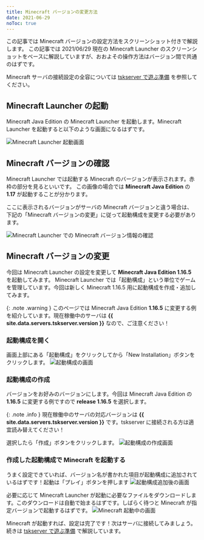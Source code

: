 ```yaml
---
title: Minecraft バージョンの変更方法
date: 2021-06-29
noToc: true
---
```


この記事では Minecraft バージョンの設定方法をスクリーンショット付きで解説します。
この記事では 2021/06/29 現在の Minecraft Launcher のスクリーンショットをベースに解説していますが、おおよその操作方法はバージョン間で共通のはずです。

Minecraft サーバの接続設定の全容については [tskserver で遊ぶ準備](/introduction/prepare) を参照してください。

## Minecraft Launcher の起動
Minecraft Java Edition の Minecraft Launcher を起動します。Minecraft Launcher を起動すると以下のような画面になるはずです。

![Minecraft Launcher 起動画面](/introduction/img/launcher0.png)

## Minecraft バージョンの確認
Minecraft Launcher では起動する Minecraft のバージョンが表示されます。赤枠の部分を見るといいです。
この画像の場合では **Minecraft Java Edition** の **1.17** が起動することが分かります。

ここに表示されるバージョンがサーバの Minecraft バージョンと違う場合は、下記の「Minecraft バージョンの変更」に従って起動構成を変更する必要があります。

![Minecraft Launcher での Minecraft バージョン情報の確認](/introduction/img/launcher1.png)

## Minecraft バージョンの変更
今回は Minecraft Launcher の設定を変更して **Minecraft Java Edition 1.16.5** を起動してみます。
Minecraft Launcher では「起動構成」という単位でゲームを管理しています。今回は新しく Minecraft 1.16.5 用に起動構成を作成・追加してみます。

{: .note .warning }
このページでは Minecraft Java Edition **1.16.5** に変更する例を紹介しています。現在稼働中のサーバは **{{ site.data.servers.tskserver.version }}** なので、ご注意ください！

### 起動構成を開く
画面上部にある「起動構成」をクリックしてから「New Installation」ボタンをクリックします。
![起動構成の画面](/introduction/img/launcher2.png)

### 起動構成の作成
バージョンをお好みのバージョンにします。今回は Minecraft Java Edition の **1.16.5** に変更する例ですので **release 1.16.5** を選択します。

{: .note .info }
現在稼働中のサーバの対応バージョンは **{{ site.data.servers.tskserver.version }}** です。tskserver に接続される方は適宜読み替えてください！

選択したら「作成」ボタンをクリックします。
![起動構成の作成画面](/introduction/img/launcher3.png)

### 作成した起動構成で Minecraft を起動する
うまく設定できていれば、バージョン名が書かれた項目が起動構成に追加されているはずです！起動は「プレイ」ボタンを押します
![起動構成追加後の画面](/introduction/img/launcher4.png)

必要に応じて Minecraft Launcher が起動に必要なファイルをダウンロードします。このダウンロードは自動で始まるはずです。しばらく待つと Minecraft が指定バージョンで起動するはずです。
![Minecraft 起動中の画面](/introduction/img/launcher5.png)

Minecraft が起動すれば、設定は完了です！次はサーバに接続してみましょう。続きは [tskserver で遊ぶ準備](/introduction/prepare) で解説しています。
